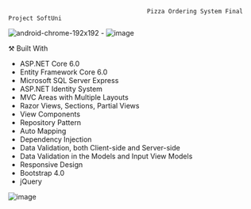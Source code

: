                                            Pizza Ordering System Final Project SoftUni 
 
 ![android-chrome-192x192](https://user-images.githubusercontent.com/86414839/199828892-fca4e184-f11c-48f8-aa8f-77eb050aeade.png) - ![image](https://user-images.githubusercontent.com/86414839/194778195-9af4bdc8-3ac8-4557-abd1-f9948d4d6d85.png)

 
 
⚒️ Built With
 - ASP.NET Core 6.0
 - Entity Framework Core 6.0
 - Microsoft SQL Server Express
 - ASP.NET Identity System
 - MVC Areas with Multiple Layouts
 - Razor Views, Sections, Partial Views
 - View Components
 - Repository Pattern
 - Auto Мapping
 - Dependency Injection
 - Data Validation, both Client-side and Server-side
 - Data Validation in the Models and Input View Models
 - Responsive Design
 - Bootstrap 4.0
 - jQuery


![image](https://user-images.githubusercontent.com/86414839/196005846-0e1f4c31-5e50-428c-8a06-8460bdaa22ea.png)
